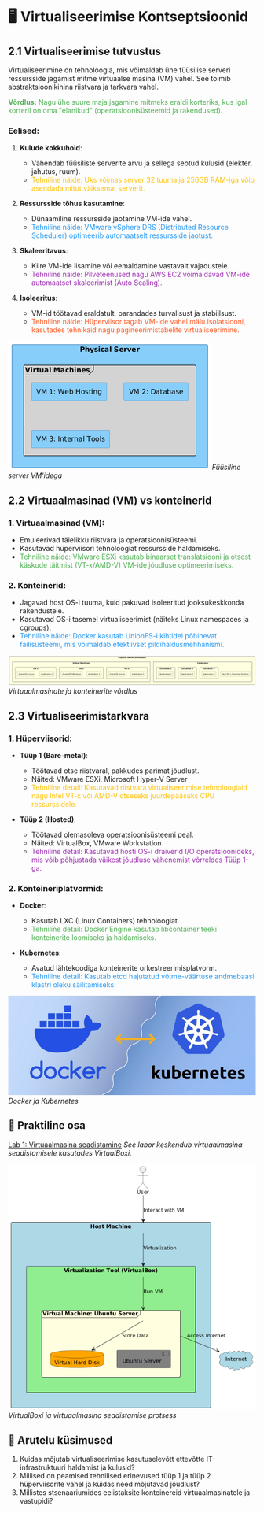 # 🖥️ Virtualiseerimise Kontseptsioonid

## 2.1 Virtualiseerimise tutvustus

Virtualiseerimine on tehnoloogia, mis võimaldab ühe füüsilise serveri ressursside jagamist mitme virtuaalse masina (VM) vahel. See toimib abstraktsioonikihina riistvara ja tarkvara vahel.

<span style="color: #4CAF50;">**Võrdlus:** Nagu ühe suure maja jagamine mitmeks eraldi korteriks, kus igal korteril on oma "elanikud" (operatsioonisüsteemid ja rakendused).</span>

### Eelised:

1. **Kulude kokkuhoid**:
   - Vähendab füüsiliste serverite arvu ja sellega seotud kulusid (elekter, jahutus, ruum).
   - <span style="color: #FFC107;">Tehniline näide: Üks võimas server 32 tuuma ja 256GB RAM-iga võib asendada mitut väiksemat serverit.</span>

2. **Ressursside tõhus kasutamine**:
   - Dünaamiline ressursside jaotamine VM-ide vahel.
   - <span style="color: #2196F3;">Tehniline näide: VMware vSphere DRS (Distributed Resource Scheduler) optimeerib automaatselt ressursside jaotust.</span>

3. **Skaleeritavus**:
   - Kiire VM-ide lisamine või eemaldamine vastavalt vajadustele.
   - <span style="color: #9C27B0;">Tehniline näide: Pilveteenused nagu AWS EC2 võimaldavad VM-ide automaatset skaleerimist (Auto Scaling).</span>

4. **Isoleeritus**:
   - VM-id töötavad eraldatult, parandades turvalisust ja stabiilsust.
   - <span style="color: #FF5722;">Tehniline näide: Hüperviisor tagab VM-ide vahel mälu isolatsiooni, kasutades tehnikaid nagu pagineerimistabelite virtualiseerimine.</span>

![Füüsiline server VM'idega](./images/vm.png)
*Füüsiline server VM'idega*

## 2.2 Virtuaalmasinad (VM) vs konteinerid

### 1. Virtuaalmasinad (VM):
- Emuleerivad täielikku riistvara ja operatsioonisüsteemi.
- Kasutavad hüperviisori tehnoloogiat ressursside haldamiseks.
- <span style="color: #4CAF50;">Tehniline näide: VMware ESXi kasutab binaarset translatsiooni ja otsest käskude täitmist (VT-x/AMD-V) VM-ide jõudluse optimeerimiseks.</span>

### 2. Konteinerid:
- Jagavad host OS-i tuuma, kuid pakuvad isoleeritud jooksukeskkonda rakendustele.
- Kasutavad OS-i tasemel virtualiseerimist (näiteks Linux namespaces ja cgroups).
- <span style="color: #2196F3;">Tehniline näide: Docker kasutab UnionFS-i kihtidel põhinevat failisüsteemi, mis võimaldab efektiivset pildihaldusmehhanismi.</span>

![Virtuaalmasinate ja konteinerite võrdlus](./images/virt_vs_kont.png)
*Virtuaalmasinate ja konteinerite võrdlus*

## 2.3 Virtualiseerimistarkvara

### 1. Hüperviisorid:
- **Tüüp 1 (Bare-metal)**:
  - Töötavad otse riistvaral, pakkudes parimat jõudlust.
  - Näited: VMware ESXi, Microsoft Hyper-V Server
  - <span style="color: #FFC107;">Tehniline detail: Kasutavad riistvara virtualiseerimise tehnoloogiaid nagu Intel VT-x või AMD-V otseseks juurdepääsuks CPU ressurssidele.</span>

- **Tüüp 2 (Hosted)**:
  - Töötavad olemasoleva operatsioonisüsteemi peal.
  - Näited: VirtualBox, VMware Workstation
  - <span style="color: #9C27B0;">Tehniline detail: Kasutavad hosti OS-i draiverid I/O operatsioonideks, mis võib põhjustada väikest jõudluse vähenemist võrreldes Tüüp 1-ga.</span>

### 2. Konteineriplatvormid:
- **Docker**:
  - Kasutab LXC (Linux Containers) tehnoloogiat.
  - <span style="color: #4CAF50;">Tehniline detail: Docker Engine kasutab libcontainer teeki konteinerite loomiseks ja haldamiseks.</span>

- **Kubernetes**:
  - Avatud lähtekoodiga konteinerite orkestreerimisplatvorm.
  - <span style="color: #2196F3;">Tehniline detail: Kasutab etcd hajutatud võtme-väärtuse andmebaasi klastri oleku säilitamiseks.</span>

![Docker ja Kubernetes](./images/kube_dok.png)
*Docker ja Kubernetes*

## 🔧 Praktiline osa

[Lab 1: Virtuaalmasina seadistamine](../labs/lab_01_VM_Setup/lab_01_Setting_Up_a_VM.md)
*See labor keskendub virtuaalmasina seadistamisele kasutades VirtualBoxi.*

![VirtualBoxi ja virtuaalmasina seadistamise protsess](./images/lab1.1.png)
*VirtualBoxi ja virtuaalmasina seadistamise protsess*

## 🤔 Arutelu küsimused
1. Kuidas mõjutab virtualiseerimise kasutuselevõtt ettevõtte IT-infrastruktuuri haldamist ja kulusid?
2. Millised on peamised tehnilised erinevused tüüp 1 ja tüüp 2 hüperviisorite vahel ja kuidas need mõjutavad jõudlust?
3. Millistes stsenaariumides eelistaksite konteinereid virtuaalmasinatele ja vastupidi?